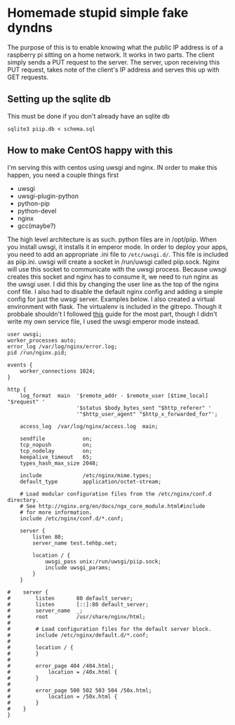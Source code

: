 # Homemade stupid simple fake dyndns

The purpose of this is to enable knowing what the public IP address is of a
raspberry pi sitting on a home network. It works in two parts. The client
simply sends a PUT request to the server. The server, upon receiving this
PUT request, takes note of the client's IP address and serves this up with GET
requests.

## Setting up the sqlite db

This must be done if you don't already have an sqlite db

```
sqlite3 piip.db < schema.sql
```


## How to make CentOS happy with this

I'm serving this with centos using uwsgi and nginx. IN order to make this
happen, you need a couple things first

* uwsgi
* uwsgi-plugin-python
* python-pip
* python-devel
* nginx
* gcc(maybe?)

The high level architecture is as such. python files are in /opt/piip. When you
install uwsgi, it installs it in emperor mode. In order to deploy your apps,
you need to add an appropriate .ini file to `/etc/uwsgi.d/`. This file is
included as piip.ini. uwsgi will create a socket in /run/uwsgi called
piip.sock. Nginx will use this socket to communicate with the uwsgi process.
Because uwsgi creates this socket and nginx has to consume it, we need to run
nginx as the uwsgi user. I did this by changing the user line as the top of the
nginx conf file. I also had to disable the default nginx config and adding a
simple config for just the uwsgi server.  Examples below. I also created a
virtual environment with flask. The virtualenv is included in the gitrepo.
Though it probbale shouldn't I followed
[this](https://www.digitalocean.com/community/tutorials/how-to-serve-flask-applications-with-uwsgi-and-nginx-on-centos-7)
guide for the most part, though I didn't write my own service file, I used the
uwsgi emperor mode instead.

```
user uwsgi;
worker_processes auto;
error_log /var/log/nginx/error.log;
pid /run/nginx.pid;

events {
    worker_connections 1024;
}

http {
    log_format  main  '$remote_addr - $remote_user [$time_local] "$request" '
                      '$status $body_bytes_sent "$http_referer" '
                      '"$http_user_agent" "$http_x_forwarded_for"';

    access_log  /var/log/nginx/access.log  main;

    sendfile            on;
    tcp_nopush          on;
    tcp_nodelay         on;
    keepalive_timeout   65;
    types_hash_max_size 2048;

    include             /etc/nginx/mime.types;
    default_type        application/octet-stream;

    # Load modular configuration files from the /etc/nginx/conf.d directory.
    # See http://nginx.org/en/docs/ngx_core_module.html#include
    # for more information.
    include /etc/nginx/conf.d/*.conf;

    server {
        listen 80;
        server_name test.tehbp.net;

        location / {
            uwsgi_pass unix:/run/uwsgi/piip.sock;
            include uwsgi_params;
        }
    }

#    server {
#        listen       80 default_server;
#        listen       [::]:80 default_server;
#        server_name  _;
#        root         /usr/share/nginx/html;
#
#        # Load configuration files for the default server block.
#        include /etc/nginx/default.d/*.conf;
#
#        location / {
#        }
#
#        error_page 404 /404.html;
#            location = /40x.html {
#        }
#
#        error_page 500 502 503 504 /50x.html;
#            location = /50x.html {
#        }
#    }
}

```


